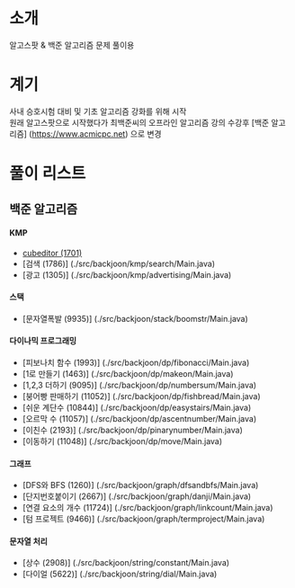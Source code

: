 # 소개
알고스팟 & 백준 알고리즘 문제 풀이용

# 계기
사내 승호시험 대비 및 기초 알고리즘 강화를 위해 시작  
원래 알고스팟으로 시작했다가 최백준씨의 오프라인 알고리즘 강의 수강후 [백준 알고리즘] (https://www.acmicpc.net) 으로 변경

# 풀이 리스트
## 백준 알고리즘
#### KMP
* [cubeditor (1701)](./src/backjoon/kmp/cubeditor/Main.java)
* [검색 (1786)] (./src/backjoon/kmp/search/Main.java)
* [광고 (1305)] (./src/backjoon/kmp/advertising/Main.java)

#### 스택
* [문자열폭발 (9935)] (./src/backjoon/stack/boomstr/Main.java)

#### 다이나믹 프로그래밍
* [피보나치 함수 (1993)] (./src/backjoon/dp/fibonacci/Main.java)
* [1로 만들기 (1463)] (./src/backjoon/dp/makeon/Main.java)
* [1,2,3 더하기 (9095)] (./src/backjoon/dp/numbersum/Main.java)
* [붕어빵 판매하기 (11052)] (./src/backjoon/dp/fishbread/Main.java)
* [쉬운 계단수 (10844)] (./src/backjoon/dp/easystairs/Main.java)
* [오르막 수 (11057)] (./src/backjoon/dp/ascentnumber/Main.java)
* [이친수 (2193)] (./src/backjoon/dp/pinarynumber/Main.java)
* [이동하기 (11048)] (./src/backjoon/dp/move/Main.java)

#### 그래프
* [DFS와 BFS (1260)] (./src/backjoon/graph/dfsandbfs/Main.java)
* [단지번호붙이기 (2667)] (./src/backjoon/graph/danji/Main.java) 
* [연결 요소의 개수 (11724)] (./src/backjoon/graph/linkcount/Main.java)
* [텀 프로젝트 (9466)] (./src/backjoon/graph/termproject/Main.java)

#### 문자열 처리
* [상수 (2908)] (./src/backjoon/string/constant/Main.java)
* [다이얼 (5622)] (./src/backjoon/string/dial/Main.java)